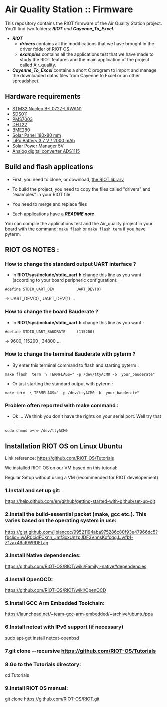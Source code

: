 # Air Quality Station :: Firmware
This repository contains the RIOT firmware of the Air Quality Station project.
You'll find two folders: _**RIOT** and **Cayenne_To_Excel**_.  
* _**RIOT**_ 
  * _**drivers**_ contains all the modifications that we have brought in the driver folder of RIOT OS.  
  * _**examples**_ contains all the applications test that we have made to study the RIOT features and the main application of the project called Air_quality.  
* _**Cayenne_To_Excel**_ contains a short C program to import and manage the downloaded datas files from Cayenne to Excel or an other spreadsheet.  
## Hardware requirements
* [STM32 Nucleo B-L072Z-LRWAN1](https://www.st.com/en/evaluation-tools/b-l072z-lrwan1.html)
* [SDS011](https://cdn-reichelt.de/documents/datenblatt/X200/SDS011-DATASHEET.pdf)
* [PMS7003](https://usermanual.wiki/Document/PMS7003seriesdata20manualEnglishV25.1220636559/view)
* [DHT22](https://cdn-shop.adafruit.com/datasheets/Digital+humidity+and+temperature+sensor+AM2302.pdf)
* [BME280](https://www.waveshare.com/w/upload/7/75/BME280_Environmental_Sensor_User_Manual_EN.pdf)
* [Solar Panel 180x80 mm](https://www.gotronic.fr/art-cellule-solaire-sol2w-18995.htm#complte_desc)
* [LiPo Battery 3.7 V / 2000 mAh](https://www.sparkfun.com/datasheets/Batteries/UnionBattery-2000mAh.pdf)
* [Solar Power Manager 5V](https://www.dfrobot.com/product-1712.html)
* [Analog digital converter ADS1115](https://www.adafruit.com/product/1085)

## Build and flash applications
* First, you need to clone, or download, [the RIOT library](https://github.com/RIOT-OS/RIOT.git)
* To build the project, you need to copy the files called "drivers" and "examples" in your RIOT file
* You need to merge and replace files


* Each applications have a **_README note_** 

You can compile the applications test and the Air_quality project in your board with the command: `make flash` or `make flash term` if you have pyterm.

## RIOT OS NOTES :

### How to change the standard output UART interface ?

* In **RIOT/sys/include/stdio_uart.h** change this line as you want (according to your board peripheric configuration):  

`#define STDIO_UART_DEV          UART_DEV(0)`

 -> UART_DEV(0) , UART_DEV(1) ... 
### How to change the board Bauderate ? 

* In **RIOT/sys/include/stdio_uart.h** change this line as you want :  

`#define STDIO_UART_BAUDRATE     (115200)`  

 -> 9600, 115200 , 34800 ...  


### How to change the terminal Bauderate with pyterm ? 

* By enter this terminal command to flash and starting pyterm :  

`make flash  term  \ TERMFLAGS=" -p /dev/ttyACM0 -b  your_bauderate"`

* Or just starting the standard output with pyterm :  

`make term  \ TERMFLAGS=" -p /dev/ttyACM0 -b  your_bauderate"` 

### Problem often reported with make command : 

* Ok ... We think you don't have the rights on your serial port. Well try that :  

`sudo chmod o+rw /dev/ttyACM0`


## Installation RIOT OS on Linux Ubuntu

Link reference: https://github.com/RIOT-OS/Tutorials

We installed RIOT OS on our VM based on this tutorial: 

Regular Setup without using a VM (recommended for RIOT developement)

### 1.Install and set up git:

https://help.github.com/en/github/getting-started-with-github/set-up-git

### 2.Install the build-essential packet (make, gcc etc.). This varies based on the operating system in use:

https://gist.github.com/jlblancoc/99521194aba975286c80f93e47966dc5?fbclid=IwAR0cidFCknn_Jmf3xxUnzpJDF3VnnsKofcqgJJwfb1-Z1zax49cKWRDELag

### 3.Install Native dependencies:

https://github.com/RIOT-OS/RIOT/wiki/Family:-native#dependencies

### 4.Install OpenOCD:

https://github.com/RIOT-OS/RIOT/wiki/OpenOCD

### 5.Install GCC Arm Embedded Toolchain:

https://launchpad.net/~team-gcc-arm-embedded/+archive/ubuntu/ppa

### 6.Install netcat with IPv6 support (if necessary)

sudo apt-get install netcat-openbsd

### 7.git clone --recursive https://github.com/RIOT-OS/Tutorials

### 8.Go to the Tutorials directory: 

cd Tutorials

### 9.Install RIOT OS manual: 

git clone https://github.com/RIOT-OS/RIOT.git
